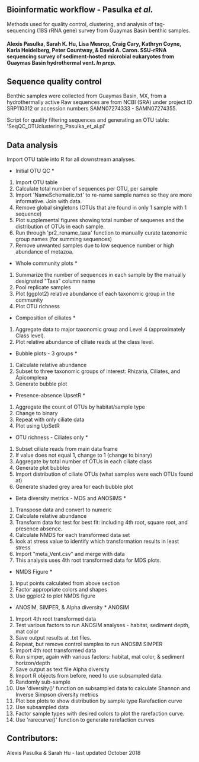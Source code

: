 ## Bioinformatic workflow - Pasulka *et al.*
Methods used for quality control, clustering, and analysis of tag-sequencing (18S rRNA gene) survey from Guaymas Basin benthic samples.

#### Alexis Pasulka, Sarah K. Hu, Lisa Mesrop, Craig Cary, Kathryn Coyne, Karla Heidelberg, Peter Countway, & David A. Caron. SSU-rRNA sequencing survey of sediment-hosted microbial eukaryotes from Guaymas Basin hydrothermal vent. _In prep._

## Sequence quality control
Benthic samples were collected from Guaymas Basin, MX, from a hydrothermally active 
Raw sequences are from NCBI (SRA) under project ID SRP110312 or accession numbers SAMN07274333 - SAMN07274355.

Script for quality filtering sequences and generating an OTU table: 'SeqQC_OTUclustering_Pasulka_et_al.pl'

## Data analysis

Import OTU table into R for all downstream analyses.

* Initial OTU QC *
1. Import OTU table
2. Calculate total number of sequences per OTU, per sample
3. Import 'NameSchematic.txt' to re-name sample names so they are more informative. Join with data.
4. Remove global singletons (OTUs that are found in only 1 sample with 1 sequence)
5. Plot supplemental figures showing total number of sequenes and the distribution of OTUs in each sample.
6. Run through 'pr2_rename_taxa' function to manually curate taxonomic group names (for summing sequences)
7. Remove unwanted samples due to low sequence number or high abundance of metazoa.

* Whole community plots *
1. Summarize the number of sequences in each sample by the manually designated "Taxa" column name
2. Pool replicate samples
3. Plot (ggplot2) relative abundance of each taxonomic group in the community
4. Plot OTU richness

* Composition of ciliates *
1. Aggregate data to major taxonomic group and Level 4 (approximately Class level).
2. Plot relative abundance of ciliate reads at the class level.

* Bubble plots - 3 groups *
1. Calculate relative abundance
2. Subset to three taxonomic groups of interest: Rhizaria, Ciliates, and Apicomplexa
3. Generate bubble plot

* Presence-absence UpsetR *
1. Aggregate the count of OTUs by habitat/sample type
2. Change to binary
3. Repeat with only ciliate data
4. Plot using UpSetR

* OTU richness - Ciliates only *
1. Subset ciliate reads from main data frame
2. If value does not equal 1, change to 1 (change to binary)
3. Aggregate by total number of OTUs in each ciliate class
4. Generate plot bubbles
5. Import distribution of ciliate OTUs (what samples were each OTUs found at)
6. Generate shaded grey area for each bubble plot

* Beta diversity metrics - MDS and ANOSIMS *
1. Transpose data and convert to numeric
2. Calculate relative abundance
3. Transform data for test for best fit: including 4th root, square root, and presence absence.
4. Calculate NMDS for each transformed data set
5. look at stress value to identify which transformation results in least stress
6. Import "meta_Vent.csv" and merge with data
7. This analysis uses 4th root transformed data for MDS plots.

* NMDS Figure *
1. Input points calculated from above section
2. Factor appropriate colors and shapes
3. Use ggplot2 to plot NMDS figure

* ANOSIM, SIMPER, & Alpha diversity *
ANOSIM
1. Import 4th root transformed data
2. Test various factors to run ANOSIM analyses - habitat, sediment depth, mat color
3. Save output results at .txt files.
4. Repeat, but remove control samples to run ANOSIM
SIMPER
1. Import 4th root transformed data
2. Run simper, again with various factors: habitat, mat color, & sediment horizon/depth
3. Save output as text file
Alpha diversity
1. Import R objects from before, need to use subsampled data.
2. Randomly sub-sample
3. Use 'diversity()' function on subsampled data to calculate Shannon and Inverse Simpson diversity metrics
4. Plot box plots to show distribution by sample type
Rarefaction curve
1. Use subsampled data
2. Factor sample types with desired colors to plot the rarefaction curve.
3. Use 'rarecurve()' function to generate rarefaction curves


## Contributors:
Alexis Pasulka & Sarah Hu - last updated October 2018
